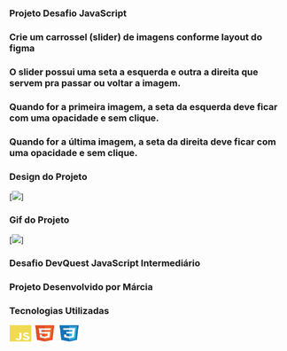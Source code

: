 ### Projeto Desafio JavaScript


### Crie um carrossel (slider) de imagens conforme layout do figma

### O slider possui uma seta a esquerda e outra a direita que servem pra passar ou voltar a imagem.
### Quando for a primeira imagem, a seta da esquerda deve ficar com uma opacidade e sem clique.
### Quando for a última imagem, a seta da direita deve ficar com uma opacidade e sem clique.

### Design do Projeto

[<img src="src/img/projeto.png">]

### Gif do Projeto

[<img src="src/img/tela-projeto-desafio-slider.gif">]


### Desafio DevQuest JavaScript Intermediário

### Projeto Desenvolvido por Márcia

### Tecnologias Utilizadas

 <img align="center" alt="Js" height="30" width="40" src="https://raw.githubusercontent.com/devicons/devicon/master/icons/javascript/javascript-plain.svg">
    
  <img align="center" alt="HTML" height="30" width="40" src="https://raw.githubusercontent.com/devicons/devicon/master/icons/html5/html5-original.svg">
  <img align="center" alt="CSS" height="30" width="40" src="https://raw.githubusercontent.com/devicons/devicon/master/icons/css3/css3-original.svg">
